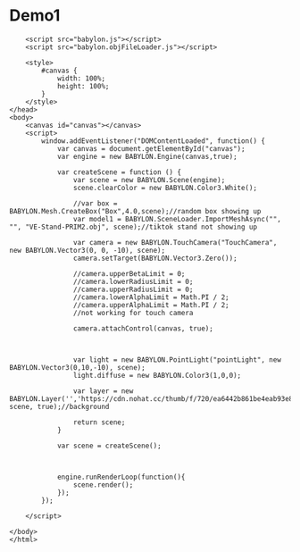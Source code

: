 # Demo1

<!Doctype html>
<html>
    <head>
        <meta charset="UTF-8">
        <title>demopage</title>
        <script src="https://cdn.babylonjs.com/babylon.max.js"></script>

        <script src="babylon.js"></script>
        <script src="babylon.objFileLoader.js"></script>

        <style>
            #canvas {
                width: 100%;
                height: 100%;
            }
        </style>
    </head>
    <body>
        <canvas id="canvas"></canvas>
        <script>
            window.addEventListener("DOMContentLoaded", function() {
                var canvas = document.getElementById("canvas");
                var engine = new BABYLON.Engine(canvas,true);

                var createScene = function () {
                    var scene = new BABYLON.Scene(engine);
                    scene.clearColor = new BABYLON.Color3.White();
                    
                    //var box = BABYLON.Mesh.CreateBox("Box",4.0,scene);//random box showing up
                    var model1 = BABYLON.SceneLoader.ImportMeshAsync("", "", "VE-Stand-PRIM2.obj", scene);//tiktok stand not showing up

                    var camera = new BABYLON.TouchCamera("TouchCamera", new BABYLON.Vector3(0, 0, -10), scene);
                    camera.setTarget(BABYLON.Vector3.Zero());
                    
                    //camera.upperBetaLimit = 0;
                    //camera.lowerRadiusLimit = 0;
                    //camera.upperRadiusLimit = 0;
                    //camera.lowerAlphaLimit = Math.PI / 2;
                    //camera.upperAlphaLimit = Math.PI / 2;
                    //not working for touch camera

                    camera.attachControl(canvas, true); 
                     
                    
                    
                    var light = new BABYLON.PointLight("pointLight", new BABYLON.Vector3(0,10,-10), scene);
                    light.diffuse = new BABYLON.Color3(1,0,0);

                    var layer = new BABYLON.Layer('','https://cdn.nohat.cc/thumb/f/720/ea6442b861be4eab93e8.jpg', scene, true);//background

                    return scene;
                }

                var scene = createScene();



                engine.runRenderLoop(function(){
                    scene.render();
                });
            });
        
        </script>
        
    </body>
    </html> 
